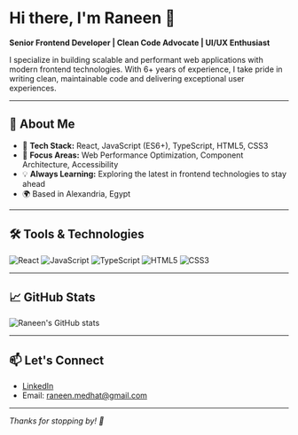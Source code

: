 # Hi there, I'm Raneen 👋

**Senior Frontend Developer | Clean Code Advocate | UI/UX Enthusiast**

I specialize in building scalable and performant web applications with modern frontend technologies. With 6+ years of experience, I take pride in writing clean, maintainable code and delivering exceptional user experiences.

---

## 🌟 About Me
- 🔧 **Tech Stack:** React, JavaScript (ES6+), TypeScript, HTML5, CSS3
- 🎯 **Focus Areas:** Web Performance Optimization, Component Architecture, Accessibility
- 💡 **Always Learning:** Exploring the latest in frontend technologies to stay ahead
- 🌍 Based in Alexandria, Egypt

---


## 🛠️ Tools & Technologies
![React](https://img.shields.io/badge/-React-61DAFB?style=flat&logo=react&logoColor=white)
![JavaScript](https://img.shields.io/badge/-JavaScript-F7DF1E?style=flat&logo=javascript&logoColor=black)
![TypeScript](https://img.shields.io/badge/-TypeScript-3178C6?style=flat&logo=typescript&logoColor=white)
![HTML5](https://img.shields.io/badge/-HTML5-E34F26?style=flat&logo=html5&logoColor=white)
![CSS3](https://img.shields.io/badge/-CSS3-1572B6?style=flat&logo=css3&logoColor=white)

---

## 📈 GitHub Stats
![Raneen's GitHub stats](https://github-readme-stats.vercel.app/api?username=Raneen-medhat&show_icons=true&theme=radical)

---

## 📫 Let's Connect
- [LinkedIn](https://www.linkedin.com/in/raneen-ossman/)
- Email: raneen.medhat@gmail.com

---

*Thanks for stopping by! 🚀*
